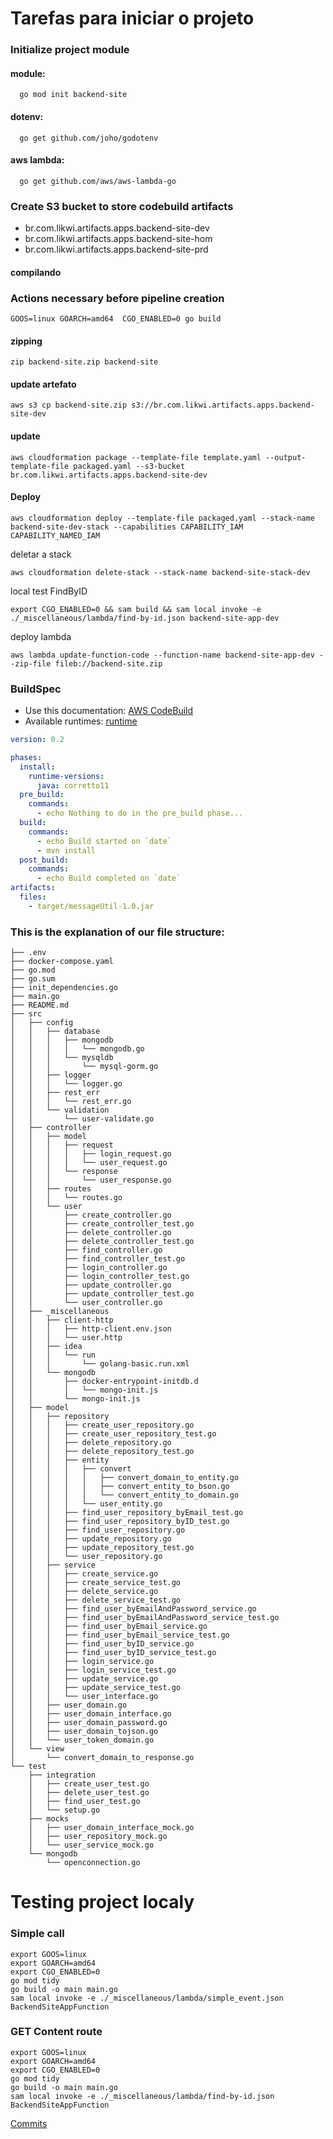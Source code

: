 # Tarefas para iniciar o projeto

### Initialize project module
#### module:
```shell
  go mod init backend-site
  ```
#### dotenv:
```shell
  go get github.com/joho/godotenv
  ```

#### aws lambda:
```shell
  go get github.com/aws/aws-lambda-go
  ```


### Create S3 bucket to store codebuild artifacts
- br.com.likwi.artifacts.apps.backend-site-dev
- br.com.likwi.artifacts.apps.backend-site-hom
- br.com.likwi.artifacts.apps.backend-site-prd


#### compilando
### Actions necessary before pipeline creation
```shell
GOOS=linux GOARCH=amd64  CGO_ENABLED=0 go build
```


#### zipping
```shell
zip backend-site.zip backend-site
```


#### update artefato
```shell
aws s3 cp backend-site.zip s3://br.com.likwi.artifacts.apps.backend-site-dev
```

#### update
```shell
aws cloudformation package --template-file template.yaml --output-template-file packaged.yaml --s3-bucket br.com.likwi.artifacts.apps.backend-site-dev
```

#### Deploy
```shell
aws cloudformation deploy --template-file packaged.yaml --stack-name backend-site-dev-stack --capabilities CAPABILITY_IAM CAPABILITY_NAMED_IAM
```
deletar a stack
```shell
aws cloudformation delete-stack --stack-name backend-site-stack-dev
```
local test FindByID
```shell
export CGO_ENABLED=0 && sam build && sam local invoke -e ./_miscellaneous/lambda/find-by-id.json backend-site-app-dev
```

deploy lambda
```shell
aws lambda update-function-code --function-name backend-site-app-dev --zip-file fileb://backend-site.zip
```

### BuildSpec
- Use this documentation: [AWS CodeBuild](https://docs.aws.amazon.com/codebuild/latest/userguide/getting-started-create-build-spec-console.html)
- Available runtimes: [runtime](https://docs.aws.amazon.com/codebuild/latest/userguide/available-runtimes.html)

```yaml
version: 0.2

phases:
  install:
    runtime-versions:
      java: corretto11
  pre_build:
    commands:
      - echo Nothing to do in the pre_build phase...
  build:
    commands:
      - echo Build started on `date`
      - mvn install
  post_build:
    commands:
      - echo Build completed on `date`
artifacts:
  files:
    - target/messageUtil-1.0.jar
```


### This is the explanation of our file structure:
```tree
├── .env
├── docker-compose.yaml
├── go.mod
├── go.sum
├── init_dependencies.go
├── main.go
├── README.md
├── src
│   ├── config
│   │   ├── database
│   │   │   ├── mongodb
│   │   │   │   └── mongodb.go
│   │   │   └── mysqldb
│   │   │       └── mysql-gorm.go
│   │   ├── logger
│   │   │   └── logger.go
│   │   ├── rest_err
│   │   │   └── rest_err.go
│   │   └── validation
│   │       └── user-validate.go
│   ├── controller
│   │   ├── model
│   │   │   ├── request
│   │   │   │   ├── login_request.go
│   │   │   │   └── user_request.go
│   │   │   └── response
│   │   │       └── user_response.go
│   │   ├── routes
│   │   │   └── routes.go
│   │   └── user
│   │       ├── create_controller.go
│   │       ├── create_controller_test.go
│   │       ├── delete_controller.go
│   │       ├── delete_controller_test.go
│   │       ├── find_controller.go
│   │       ├── find_controller_test.go
│   │       ├── login_controller.go
│   │       ├── login_controller_test.go
│   │       ├── update_controller.go
│   │       ├── update_controller_test.go
│   │       └── user_controller.go
│   ├── _miscellaneous
│   │   ├── client-http
│   │   │   ├── http-client.env.json
│   │   │   └── user.http
│   │   ├── idea
│   │   │   └── run
│   │   │       └── golang-basic.run.xml
│   │   └── mongodb
│   │       ├── docker-entrypoint-initdb.d
│   │       │   └── mongo-init.js
│   │       └── mongo-init.js
│   ├── model
│   │   ├── repository
│   │   │   ├── create_user_repository.go
│   │   │   ├── create_user_repository_test.go
│   │   │   ├── delete_repository.go
│   │   │   ├── delete_repository_test.go
│   │   │   ├── entity
│   │   │   │   ├── convert
│   │   │   │   │   ├── convert_domain_to_entity.go
│   │   │   │   │   ├── convert_entity_to_bson.go
│   │   │   │   │   └── convert_entity_to_domain.go
│   │   │   │   └── user_entity.go
│   │   │   ├── find_user_repository_byEmail_test.go
│   │   │   ├── find_user_repository_byID_test.go
│   │   │   ├── find_user_repository.go
│   │   │   ├── update_repository.go
│   │   │   ├── update_repository_test.go
│   │   │   └── user_repository.go
│   │   ├── service
│   │   │   ├── create_service.go
│   │   │   ├── create_service_test.go
│   │   │   ├── delete_service.go
│   │   │   ├── delete_service_test.go
│   │   │   ├── find_user_byEmailAndPassword_service.go
│   │   │   ├── find_user_byEmailAndPassword_service_test.go
│   │   │   ├── find_user_byEmail_service.go
│   │   │   ├── find_user_byEmail_service_test.go
│   │   │   ├── find_user_byID_service.go
│   │   │   ├── find_user_byID_service_test.go
│   │   │   ├── login_service.go
│   │   │   ├── login_service_test.go
│   │   │   ├── update_service.go
│   │   │   ├── update_service_test.go
│   │   │   └── user_interface.go
│   │   ├── user_domain.go
│   │   ├── user_domain_interface.go
│   │   ├── user_domain_password.go
│   │   ├── user_domain_tojson.go
│   │   └── user_token_domain.go
│   └── view
│       └── convert_domain_to_response.go
└── test
    ├── integration
    │   ├── create_user_test.go
    │   ├── delete_user_test.go
    │   ├── find_user_test.go
    │   └── setup.go
    ├── mocks
    │   ├── user_domain_interface_mock.go
    │   ├── user_repository_mock.go
    │   └── user_service_mock.go
    └── mongodb
        └── openconnection.go
```


# Testing project localy

### Simple call
```shell
export GOOS=linux
export GOARCH=amd64
export CGO_ENABLED=0
go mod tidy
go build -o main main.go
sam local invoke -e ./_miscellaneous/lambda/simple_event.json BackendSiteAppFunction
```
### GET Content route
```shell
export GOOS=linux
export GOARCH=amd64
export CGO_ENABLED=0
go mod tidy
go build -o main main.go
sam local invoke -e ./_miscellaneous/lambda/find-by-id.json BackendSiteAppFunction
```

[Commits](https://github.com/iuricode/padroes-de-commits)